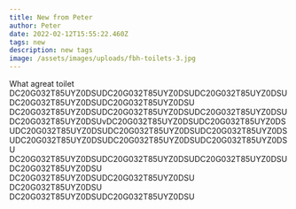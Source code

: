 ```yaml
---
title: New from Peter
author: Peter
date: 2022-02-12T15:55:22.460Z
tags: new
description: new tags
image: /assets/images/uploads/fbh-toilets-3.jpg
---
```

What agreat toilet DC20G032T85UYZ0DSUDC20G032T85UYZ0DSUDC20G032T85UYZ0DSUDC20G032T85UYZ0DSUDC20G032T85UYZ0DSU DC20G032T85UYZ0DSUDC20G032T85UYZ0DSUDC20G032T85UYZ0DSUDC20G032T85UYZ0DSUvDC20G032T85UYZ0DSUDC20G032T85UYZ0DSUDC20G032T85UYZ0DSUDC20G032T85UYZ0DSUDC20G032T85UYZ0DSUDC20G032T85UYZ0DSUDC20G032T85UYZ0DSUDC20G032T85UYZ0DSU   DC20G032T85UYZ0DSUDC20G032T85UYZ0DSUDC20G032T85UYZ0DSUDC20G032T85UYZ0DSU DC20G032T85UYZ0DSUDC20G032T85UYZ0DSU DC20G032T85UYZ0DSU DC20G032T85UYZ0DSUDC20G032T85UYZ0DSU
